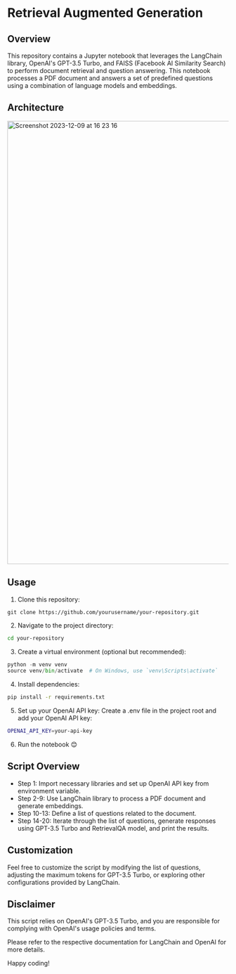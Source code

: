 # Retrieval Augmented Generation

## Overview
This repository contains a Jupyter notebook that leverages the LangChain library, OpenAI's GPT-3.5 Turbo, and FAISS (Facebook AI Similarity Search) to perform document retrieval and question answering. This notebook processes a PDF document and answers a set of predefined questions using a combination of language models and embeddings.

## Architecture

<img width="1009" alt="Screenshot 2023-12-09 at 16 23 16" src="https://github.com/anayanapalli/RAG/assets/70435675/ec6e395b-702d-40ce-95c0-0ed7547effff">


## Usage

1. Clone this repository:

```
git clone https://github.com/yourusername/your-repository.git
```

2. Navigate to the project directory:

```bash
cd your-repository
```

3. Create a virtual environment (optional but recommended):

```python
python -m venv venv
source venv/bin/activate  # On Windows, use `venv\Scripts\activate`
```
4. Install dependencies:

```bash
pip install -r requirements.txt
```

5. Set up your OpenAI API key:
Create a .env file in the project root and add your OpenAI API key:

```bash
OPENAI_API_KEY=your-api-key
```

6. Run the notebook 😊


## Script Overview
- Step 1: Import necessary libraries and set up OpenAI API key from environment variable.
- Step 2-9: Use LangChain library to process a PDF document and generate embeddings.
- Step 10-13: Define a list of questions related to the document.
- Step 14-20: Iterate through the list of questions, generate responses using GPT-3.5 Turbo and RetrievalQA model, and print the results.

## Customization
Feel free to customize the script by modifying the list of questions, adjusting the maximum tokens for GPT-3.5 Turbo, or exploring other configurations provided by LangChain.

## Disclaimer
This script relies on OpenAI's GPT-3.5 Turbo, and you are responsible for complying with OpenAI's usage policies and terms.

Please refer to the respective documentation for LangChain and OpenAI for more details.

Happy coding!





